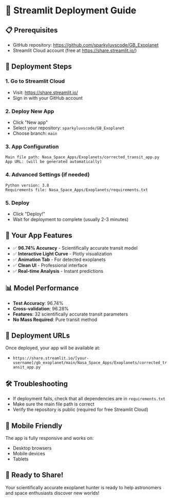 # 🚀 Streamlit Deployment Guide

## 📋 Prerequisites
- GitHub repository: https://github.com/sparkyluvscode/GB_Exoplanet
- Streamlit Cloud account (free at https://share.streamlit.io/)

## 🔧 Deployment Steps

### 1. Go to Streamlit Cloud
- Visit: https://share.streamlit.io/
- Sign in with your GitHub account

### 2. Deploy New App
- Click "New app"
- Select your repository: `sparkyluvscode/GB_Exoplanet`
- Choose branch: `main`

### 3. App Configuration
```
Main file path: Nasa_Space_Apps/Exoplanets/corrected_transit_app.py
App URL: (will be generated automatically)
```

### 4. Advanced Settings (if needed)
```
Python version: 3.8
Requirements file: Nasa_Space_Apps/Exoplanets/requirements.txt
```

### 5. Deploy
- Click "Deploy!"
- Wait for deployment to complete (usually 2-3 minutes)

## 🎯 Your App Features
- ✅ **96.74% Accuracy** - Scientifically accurate transit model
- ✅ **Interactive Light Curve** - Plotly visualization
- ✅ **Animation Tab** - For detected exoplanets
- ✅ **Clean UI** - Professional interface
- ✅ **Real-time Analysis** - Instant predictions

## 📊 Model Performance
- **Test Accuracy**: 96.74%
- **Cross-validation**: 96.28%
- **Features**: 32 scientifically accurate transit parameters
- **No Mass Required**: Pure transit method

## 🔗 Deployment URLs
Once deployed, your app will be available at:
- `https://share.streamlit.io/[your-username]/gb_exoplanet/main/Nasa_Space_Apps/Exoplanets/corrected_transit_app.py`

## 🛠️ Troubleshooting
- If deployment fails, check that all dependencies are in `requirements.txt`
- Make sure the main file path is correct
- Verify the repository is public (required for free Streamlit Cloud)

## 📱 Mobile Friendly
The app is fully responsive and works on:
- Desktop browsers
- Mobile devices
- Tablets

## 🌟 Ready to Share!
Your scientifically accurate exoplanet hunter is ready to help astronomers and space enthusiasts discover new worlds!
